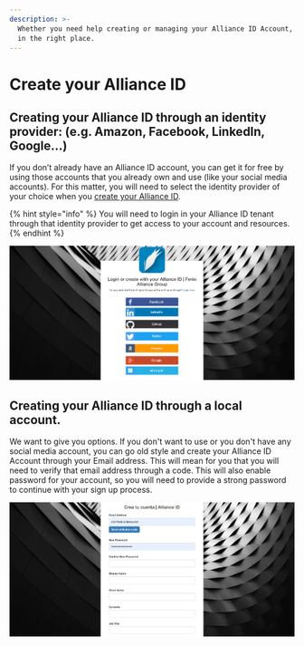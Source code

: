 ```yaml
---
description: >-
  Whether you need help creating or managing your Alliance ID Account, you are
  in the right place.
---
```


# Create your Alliance ID

## Creating your Alliance ID through an identity provider: \(e.g. Amazon, Facebook, LinkedIn, Google...\)

 If you don’t already have an Alliance ID account, you can get it for free by using those accounts that you already own and use \(like your social media accounts\). For this matter,  you will need to select the identity provider of your choice when you [create your Alliance ID](https://fenixalliance.com.co/Account/SignIn). 

{% hint style="info" %}
 You will need to login in your Alliance ID tenant through that identity provider to get access to your account and resources.
{% endhint %}

![Enabled Identity Providers](../../.gitbook/assets/image%20%2812%29.png)

## Creating your Alliance ID through a local account.

We want to give you options. If you don't want to use or you don't have any social media account, you can go old style and create your Alliance ID Account through your Email address. This will mean for you that you will need to verify that email address through a code. This will also enable password for your account, so you will need to provide a strong password to continue with your sign up process.

![When creating a local account, you will be asked to verify your email address through a code.](../../.gitbook/assets/image%20%283%29.png)

